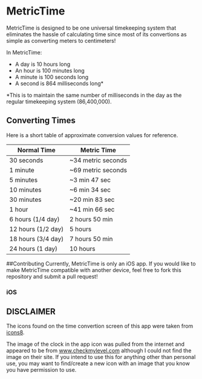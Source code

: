 # MetricTime
MetricTime is designed to be one universal timekeeping system that eliminates the hassle of calculating time since most of its convertions as simple as converting meters to centimeters!

In MetricTime:
 - A day is 10 hours long
 - An hour is 100 minutes long
 - A minute is 100 seconds long
 - A second is 864 milliseconds long*
 
\*This is to maintain the same number of milliseconds in the day as the regular timekeeping system (86,400,000).

## Converting Times
Here is a short table of approximate conversion values for reference.

Normal Time | Metric Time
------------ | -------------
30 seconds | ~34 metric seconds
1 minute | ~69 metric seconds
5 minutes | ~3 min 47 sec
10 minutes | ~6 min 34 sec
30 minutes | ~20 min 83 sec
1 hour | ~41 min 66 sec
6 hours (1/4 day) | 2 hours 50 min
12 hours (1/2 day) | 5 hours
18 hours (3/4 day) | 7 hours 50 min
24 hours (1 day) | 10 hours

##Contributing
Currently, MetricTime is only an iOS app. If you would like to make MetricTime compatible with another device, feel free to fork this repository and submit a pull request!

### iOS





## DISCLAIMER
The icons found on the time convertion screen of this app were taken from [icons8](www.icons8.com).

The image of the clock in the app icon was pulled from the internet and appeared to be from www.checkmylevel.com although I could not find the image on their site. If you intend to use this for anything other than personal use, you may want to find/create a new icon with an image that you know you have permission to use.
